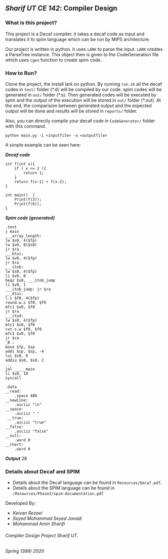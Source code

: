## _Sharif UT CE 142_: Compiler Design

### What is this project?

This project is a Decaf compiler. it takes a decaf code as input and translates it to spim language which can be run by MIPS architecture.

Our project is written in python. it uses `LARK` to parse the input. `LARK` creates a ParseTree instance. This object then is given to the CodeGeneration file which uses `cgen` function to create spim code. 

### How to Run?
Clone the project, the install lark on python. By running `run.sh` all the decaf codes in `test/` folder (\*.d) will be compiled by our code. spim codes will be generated in `out/` folder (\*.s). Then generated codes will be executed by spim and the output of the execution will be stored in `out/` folder (\*.out). At the end, the comparision between generated output and the expected output will be done and results will be stored in `reports/` folder.

Also, you can directly compile your decaf code in `CodeGenerator/` folder with this command.
```
python main.py -i <inputfile> -o <outputfile>
```

A simple example can be seen here:

**_Decaf code_**
```
int f(int x){
    if ( x <= 2 ){
        return 1;
    }
    return f(x-1) + f(x-2);
}

int main()  {
    Print(f(3));
    Print(f(6));
}
```

**_Spim code (generated)_**
```
.text
j main
___array_length:
lw $s0, 4($fp)
lw $v0, 0($s0)
jr $ra
___btoi:
lw $v0, 4($fp)
jr $ra
___itob:
lw $s0, 4($fp)
li $v0, 0
beqz $s0, ___itob_jump
li $v0, 1
___itob_jump: jr $ra
___dtoi:
l.s $f0, 4($fp)
round.w.s $f0, $f0
mfc1 $v0, $f0
jr $ra
___itod:
lw $s0, 4($fp)
mtc1 $s0, $f0
cvt.s.w $f0, $f0
mfc1 $v0, $f0
jr $ra
_B :
move $fp, $sp
addi $sp, $sp, -4
lui $s0, 0
addiu $s0, $s0, 2
...
jal _____main
li $v0, 10
syscall

.data
__read:
    .space 400
__newLine:
    .asciiz "\n"
__space:
    .asciiz " "
 __true:
    .asciiz "true"
__false:
    .asciiz "false"
__null:
    .word 0
__chert:
    .word 0
```

**_Output_**
28

### Details about Decaf and SPIM

+ Details about the Decaf language can be found in `Resources/Decaf.pdf`.
+ Details about the SPIM language can be found in `/Resources/Phase3/spim-documentation.pdf`



Developed By:
+ <i>Keivan Rezaei</i>
+ <i>Seyed Mohammad Seyed Javadi</i>
+ <i>Mohammad Amin Sharifi</i>

###### Compiler Design Project Sharif UT.

 _Spring 1399/ 2020_

